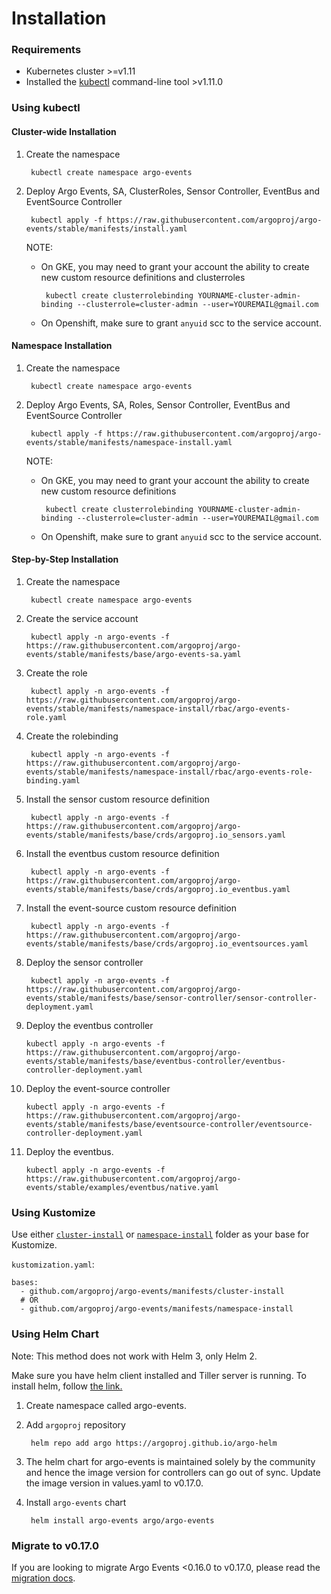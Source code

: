 # Installation

### Requirements

* Kubernetes cluster >=v1.11
* Installed the [kubectl](https://kubernetes.io/docs/tasks/tools/install-kubectl/) command-line tool >v1.11.0

### Using kubectl

#### Cluster-wide Installation

1. Create the namespace

        kubectl create namespace argo-events

2. Deploy Argo Events, SA, ClusterRoles, Sensor Controller, EventBus and EventSource Controller

        kubectl apply -f https://raw.githubusercontent.com/argoproj/argo-events/stable/manifests/install.yaml

   NOTE: 
   
     * On GKE, you may need to grant your account the ability to create new custom resource definitions and clusterroles

            kubectl create clusterrolebinding YOURNAME-cluster-admin-binding --clusterrole=cluster-admin --user=YOUREMAIL@gmail.com
       
     * On Openshift, make sure to grant `anyuid` scc to the service account.

#### Namespace Installation

1. Create the namespace

        kubectl create namespace argo-events

2. Deploy Argo Events, SA, Roles, Sensor Controller, EventBus and EventSource Controller

        kubectl apply -f https://raw.githubusercontent.com/argoproj/argo-events/stable/manifests/namespace-install.yaml

   NOTE: 
   
     * On GKE, you may need to grant your account the ability to create new custom resource definitions

            kubectl create clusterrolebinding YOURNAME-cluster-admin-binding --clusterrole=cluster-admin --user=YOUREMAIL@gmail.com
     
     * On Openshift, make sure to grant `anyuid` scc to the service account.

#### Step-by-Step Installation

1. Create the namespace

        kubectl create namespace argo-events

2. Create the service account

        kubectl apply -n argo-events -f https://raw.githubusercontent.com/argoproj/argo-events/stable/manifests/base/argo-events-sa.yaml

3. Create the role

        kubectl apply -n argo-events -f https://raw.githubusercontent.com/argoproj/argo-events/stable/manifests/namespace-install/rbac/argo-events-role.yaml

4. Create the rolebinding

        kubectl apply -n argo-events -f https://raw.githubusercontent.com/argoproj/argo-events/stable/manifests/namespace-install/rbac/argo-events-role-binding.yaml

5. Install the sensor custom resource definition

        kubectl apply -n argo-events -f https://raw.githubusercontent.com/argoproj/argo-events/stable/manifests/base/crds/argoproj.io_sensors.yaml

6. Install the eventbus custom resource definition

        kubectl apply -n argo-events -f https://raw.githubusercontent.com/argoproj/argo-events/stable/manifests/base/crds/argoproj.io_eventbus.yaml

7. Install the event-source custom resource definition

        kubectl apply -n argo-events -f https://raw.githubusercontent.com/argoproj/argo-events/stable/manifests/base/crds/argoproj.io_eventsources.yaml

9. Deploy the sensor controller

        kubectl apply -n argo-events -f https://raw.githubusercontent.com/argoproj/argo-events/stable/manifests/base/sensor-controller/sensor-controller-deployment.yaml

10. Deploy the eventbus controller

        kubectl apply -n argo-events -f https://raw.githubusercontent.com/argoproj/argo-events/stable/manifests/base/eventbus-controller/eventbus-controller-deployment.yaml

11. Deploy the event-source controller

        kubectl apply -n argo-events -f https://raw.githubusercontent.com/argoproj/argo-events/stable/manifests/base/eventsource-controller/eventsource-controller-deployment.yaml

12. Deploy the eventbus.

        kubectl apply -n argo-events -f https://raw.githubusercontent.com/argoproj/argo-events/stable/examples/eventbus/native.yaml

### Using Kustomize

Use either [`cluster-install`](https://github.com/argoproj/argo-events/tree/stable/manifests/cluster-install) or [`namespace-install`](https://github.com/argoproj/argo-events/tree/stable/manifests/namespace-install) folder as your base for Kustomize.

`kustomization.yaml`:

    bases:
      - github.com/argoproj/argo-events/manifests/cluster-install
      # OR
      - github.com/argoproj/argo-events/manifests/namespace-install

### Using Helm Chart

Note: This method does not work with Helm 3, only Helm 2.

Make sure you have helm client installed and Tiller server is running. To install helm, follow <a href="https://docs.helm.sh/using_helm/">the link.</a>

1. Create namespace called argo-events.

1. Add `argoproj` repository

        helm repo add argo https://argoproj.github.io/argo-helm

1. The helm chart for argo-events is maintained solely by the community and hence the image version for controllers can go out of sync.
   Update the image version in values.yaml to v0.17.0.

1. Install `argo-events` chart

        helm install argo-events argo/argo-events

### Migrate to v0.17.0

If you are looking to migrate Argo Events <0.16.0 to v0.17.0, please read the [migration docs](https://github.com/argoproj/argo-events/wiki/Migration-path-for-v0.17.0).
